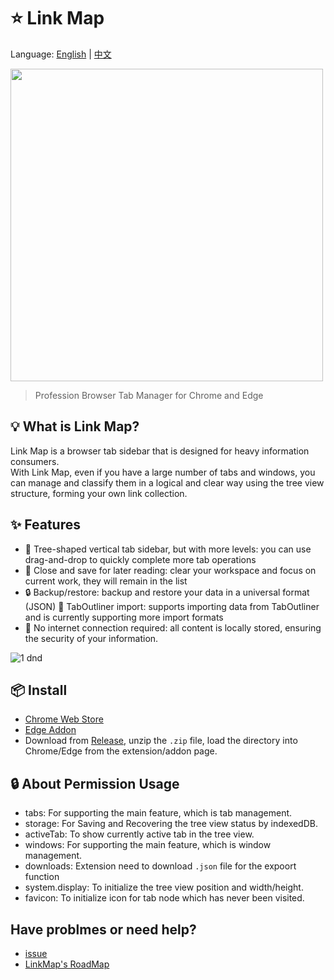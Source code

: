 # ⭐️ Link Map
Language: [English](https://github.com/GarinZ/link-map/blob/release/README.md) | [中文](https://github.com/GarinZ/link-map/blob/release/README_zh.md)

<img src="https://user-images.githubusercontent.com/7566103/226504871-4b8feefa-9cd0-48e1-bf70-e20e866b3ed4.png" width="500">

> Profession Browser Tab Manager for Chrome and Edge

## 💡 What is Link Map?
Link Map is a browser tab sidebar that is designed for heavy information consumers.  
With Link Map, even if you have a large number of tabs and windows, you can manage and classify them in a logical and clear way using the tree view structure, forming your own link collection.

## :sparkles: Features

- 🌲 Tree-shaped vertical tab sidebar, but with more levels: you can use drag-and-drop to quickly complete more tab operations
- 💾 Close and save for later reading: clear your workspace and focus on current work, they will remain in the list
- 🔒 Backup/restore: backup and restore your data in a universal format (JSON) 🔧 TabOutliner import: supports importing data from TabOutliner and is currently supporting more import formats
- 📶 No internet connection required: all content is locally stored, ensuring the security of your information.

![1  dnd](https://user-images.githubusercontent.com/7566103/226508940-040c6557-28a9-4bee-94ae-0869a7d18695.gif)

## 📦 Install
- [Chrome Web Store](https://chrome.google.com/webstore/detail/link-map/jappgmhllahigjolfpgbjdfhciabdnde)
- [Edge Addon](https://microsoftedge.microsoft.com/addons/detail/link-map/penpmngcolockpbmeeafkmbefjijbaej)
- Download from [Release](https://github.com/GarinZ/link-map/releases), unzip the `.zip` file, load the directory into Chrome/Edge from the extension/addon page.

## 🔒 About Permission Usage
- tabs: For supporting the main feature, which is tab management.
- storage: For Saving and Recovering the tree view status by indexedDB. 
- activeTab: To show currently active tab in the tree view.
- windows: For supporting the main feature, which is window management.
- downloads: Extension need to download `.json` file for the expoort function
- system.display: To initialize the tree view position and width/height.
- favicon: To initialize icon for tab node which has never been visited.

## Have problmes or need help?
- [issue](https://github.com/GarinZ/link-map/issues)
- [LinkMap's RoadMap](https://garin-public.notion.site/Link-Map-0f228ba1e9e541aca685ab0622269e09)
